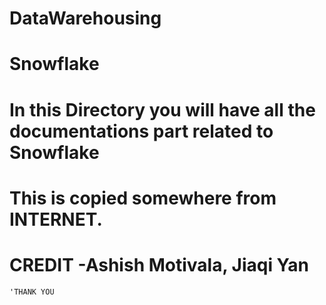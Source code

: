 # DataWarehousing 
# Snowflake

# In this Directory you will have all the documentations part related to Snowflake
# This is copied somewhere from INTERNET.
# CREDIT -Ashish Motivala, Jiaqi Yan

`'THANK YOU`